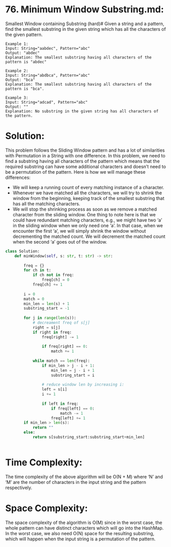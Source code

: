 # 76. Minimum Window Substring.md:

Smallest Window containing Substring (hard)#
Given a string and a pattern, find the smallest substring in the given string which has all the characters of the given pattern.

```
Example 1:
Input: String="aabdec", Pattern="abc"
Output: "abdec"
Explanation: The smallest substring having all characters of the pattern is "abdec"

Example 2:
Input: String="abdbca", Pattern="abc"
Output: "bca"
Explanation: The smallest substring having all characters of the pattern is "bca".

Example 3:
Input: String="adcad", Pattern="abc"
Output: ""
Explanation: No substring in the given string has all characters of the pattern.
```

# Solution:
This problem follows the Sliding Window pattern and has a lot of similarities with Permutation in a String with one difference. In this problem, we need to find a substring having all characters of the pattern which means that the required substring can have some additional characters and doesn’t need to be a permutation of the pattern. Here is how we will manage these differences:

- We will keep a running count of every matching instance of a character.
- Whenever we have matched all the characters, we will try to shrink the window from the beginning, keeping track of the smallest substring that has all the matching characters.
- We will stop the shrinking process as soon as we remove a matched character from the sliding window. One thing to note here is that we could have redundant matching characters, e.g., we might have two ‘a’ in the sliding window when we only need one ‘a’. In that case, when we encounter the first ‘a’, we will simply shrink the window without decrementing the matched count. We will decrement the matched count when the second ‘a’ goes out of the window.

```python
class Solution:
    def minWindow(self, s: str, t: str) -> str:
        
        freq = {}
        for ch in t:
            if ch not in freq:
                freq[ch] = 0
            freq[ch] += 1
            
        i = 0
        match = 0
        min_len = len(s) + 1
        substring_start = -1
    
        for j in range(len(s)):
            # decreament freq of s[j]
            right = s[j]
            if right in freq:
                freq[right] -= 1
                
                if freq[right] == 0:
                    match += 1
                    
            while match == len(freq):
                if min_len > j - i + 1:
                    min_len = j - i + 1
                    substring_start = i
                
                # reduce window len by increasing i:
                left = s[i]
                i += 1
                
                if left in freq:
                    if freq[left] == 0:
                        match -= 1
                    freq[left] += 1       
        if min_len > len(s):
            return ""
        else:
            return s[substring_start:substring_start+min_len]
            
```

# Time Complexity:
The time complexity of the above algorithm will be O(N + M) where ‘N’ and ‘M’ are the number of characters in the input string and the pattern respectively.

# Space Complexity:
The space complexity of the algorithm is O(M) since in the worst case, the whole pattern can have distinct characters which will go into the HashMap. In the worst case, we also need O(N) space for the resulting substring, which will happen when the input string is a permutation of the pattern.
